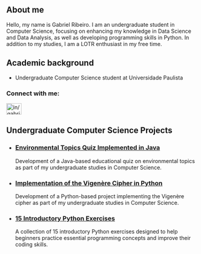 ## About me 
Hello, my name is Gabriel Ribeiro. I am an undergraduate student in Computer Science, focusing on enhancing my knowledge in Data Science and Data Analysis, as well as developing programming skills in Python. In addition to my studies, I am a LOTR enthusiast in my free time.

## Academic background 
- Undergraduate Computer Science student at Universidade Paulista

<h3 align="left">Connect with me:</h3>
<p align="left">
<a href=https://www.linkedin.com/in/gabriel-ribeiro-data target="blank"><img align="center" src="https://raw.githubusercontent.com/rahuldkjain/github-profile-readme-generator/master/src/images/icons/Social/linked-in-alt.svg" alt="in/gabrielribeiro-br" height="30" width="40" /></a>
</p>

## Undergraduate Computer Science Projects
* ### [Environmental Topics Quiz Implemented in Java](https://github.com/gabriel-ribeiro-data/Java-Environmental-Quiz)

  Development of a Java-based educational quiz on environmental topics as part of my undergraduate studies in Computer Science.

* ### [Implementation of the Vigenère Cipher in Python](https://github.com/gabriel-ribeiro-data/Vigenere-Cipher-Python)

  Development of a Python-based project implementing the Vigenère cipher as part of my undergraduate studies in Computer Science.
  
* ### [15 Introductory Python Exercises](https://github.com/gabriel-ribeiro-data/Python-Exercises)
  
  A collection of 15 introductory Python exercises designed to help beginners practice essential programming concepts and improve their coding skills.

  
